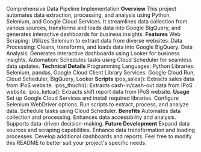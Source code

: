 Comprehensive Data Pipeline Implementation
**Overview**
This project automates data extraction, processing, and analysis using Python, Selenium, and Google Cloud Services. It streamlines data collection from various sources, transforms and loads data into Google BigQuery, and generates interactive dashboards for business insights.
**Features**
Web Scraping: Utilizes Selenium to extract data from diverse websites.
Data Processing: Cleans, transforms, and loads data into Google BigQuery.
Data Analysis: Generates interactive dashboards using Looker for business insights.
Automation: Schedules tasks using Cloud Scheduler for seamless data updates.
**Technical Details**
Programming Languages: Python
Libraries: Selenium, pandas, Google Cloud Client Library
Services: Google Cloud Run, Cloud Scheduler, BigQuery, Looker
**Scripts**
ipos_sales(): Extracts sales data from IPoS website.
ipos_thuchi(): Extracts cash-in/cash-out data from IPoS website.
ipos_ketca(): Extracts shift report data from IPoS website.
**Usage**
Set up Google Cloud Services and install required libraries.
Configure Selenium WebDriver options.
Run scripts to extract, process, and analyze data.
Schedule tasks using Cloud Scheduler.
**Benefits**
Automates data collection and processing.
Enhances data accessibility and analysis.
Supports data-driven decision-making.
**Future Development**
Expand data sources and scraping capabilities.
Enhance data transformation and loading processes.
Develop additional dashboards and reports.
Feel free to modify this README to better suit your project's specific needs.
